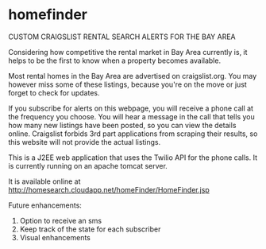 # homefinder
CUSTOM CRAIGSLIST RENTAL SEARCH ALERTS FOR THE BAY AREA

Considering how competitive the rental market in Bay Area currently is, it helps to be the first to know when a property becomes available.

Most rental homes in the Bay Area are advertised on craigslist.org. You may however miss some of these listings, because you're on the move or just forget to check for updates.

If you subscribe for alerts on this webpage, you will receive a phone call at the frequency you choose. You will hear a message in the call that tells you how many new listings have been posted, so you can view the details online. Craigslist forbids 3rd part applications from scraping their results, so this website will not provide the actual listings.

This is a J2EE web application that uses the Twilio API for the phone calls. It is currently running on an apache tomcat server.

It is available online at http://homesearch.cloudapp.net/homeFinder/HomeFinder.jsp

Future enhancements:
1) Option to receive an sms 
2) Keep track of the state for each subscriber
3) Visual enhancements


